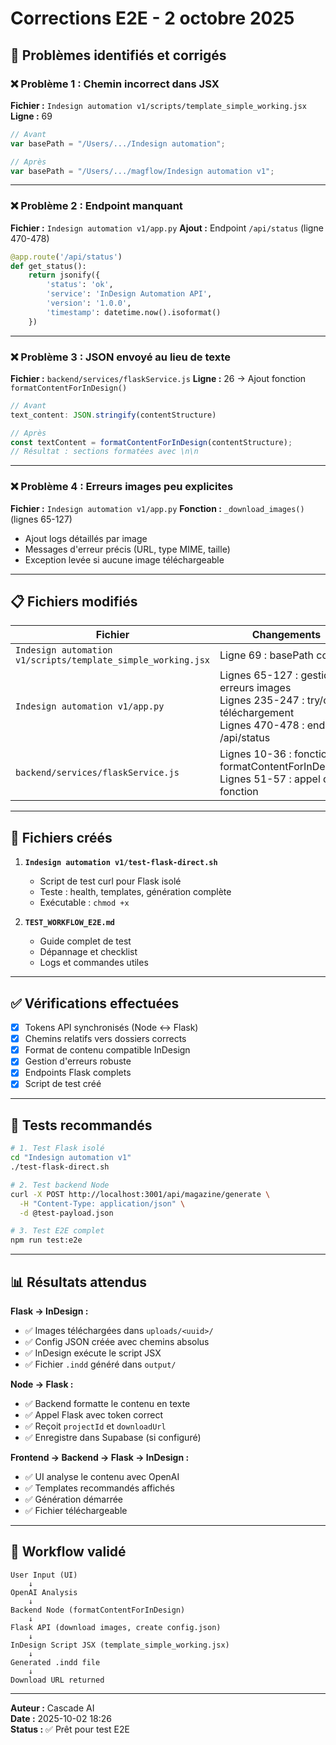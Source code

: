 # Corrections E2E - 2 octobre 2025

## 🎯 Problèmes identifiés et corrigés

### ❌ Problème 1 : Chemin incorrect dans JSX
**Fichier :** `Indesign automation v1/scripts/template_simple_working.jsx`
**Ligne :** 69
```jsx
// Avant
var basePath = "/Users/.../Indesign automation";

// Après
var basePath = "/Users/.../magflow/Indesign automation v1";
```

---

### ❌ Problème 2 : Endpoint manquant
**Fichier :** `Indesign automation v1/app.py`
**Ajout :** Endpoint `/api/status` (ligne 470-478)
```python
@app.route('/api/status')
def get_status():
    return jsonify({
        'status': 'ok',
        'service': 'InDesign Automation API',
        'version': '1.0.0',
        'timestamp': datetime.now().isoformat()
    })
```

---

### ❌ Problème 3 : JSON envoyé au lieu de texte
**Fichier :** `backend/services/flaskService.js`
**Ligne :** 26 → Ajout fonction `formatContentForInDesign()`
```js
// Avant
text_content: JSON.stringify(contentStructure)

// Après
const textContent = formatContentForInDesign(contentStructure);
// Résultat : sections formatées avec \n\n
```

---

### ❌ Problème 4 : Erreurs images peu explicites
**Fichier :** `Indesign automation v1/app.py`
**Fonction :** `_download_images()` (lignes 65-127)
- Ajout logs détaillés par image
- Messages d'erreur précis (URL, type MIME, taille)
- Exception levée si aucune image téléchargeable

---

## 📋 Fichiers modifiés

| Fichier | Changements |
|---------|-------------|
| `Indesign automation v1/scripts/template_simple_working.jsx` | Ligne 69 : basePath corrigé |
| `Indesign automation v1/app.py` | Lignes 65-127 : gestion erreurs images<br>Lignes 235-247 : try/catch téléchargement<br>Lignes 470-478 : endpoint /api/status |
| `backend/services/flaskService.js` | Lignes 10-36 : fonction formatContentForInDesign()<br>Lignes 51-57 : appel de la fonction |

---

## 📁 Fichiers créés

1. **`Indesign automation v1/test-flask-direct.sh`**
   - Script de test curl pour Flask isolé
   - Teste : health, templates, génération complète
   - Exécutable : `chmod +x`

2. **`TEST_WORKFLOW_E2E.md`**
   - Guide complet de test
   - Dépannage et checklist
   - Logs et commandes utiles

---

## ✅ Vérifications effectuées

- [x] Tokens API synchronisés (Node ↔ Flask)
- [x] Chemins relatifs vers dossiers corrects
- [x] Format de contenu compatible InDesign
- [x] Gestion d'erreurs robuste
- [x] Endpoints Flask complets
- [x] Script de test créé

---

## 🧪 Tests recommandés

```bash
# 1. Test Flask isolé
cd "Indesign automation v1"
./test-flask-direct.sh

# 2. Test backend Node
curl -X POST http://localhost:3001/api/magazine/generate \
  -H "Content-Type: application/json" \
  -d @test-payload.json

# 3. Test E2E complet
npm run test:e2e
```

---

## 📊 Résultats attendus

**Flask → InDesign :**
- ✅ Images téléchargées dans `uploads/<uuid>/`
- ✅ Config JSON créée avec chemins absolus
- ✅ InDesign exécute le script JSX
- ✅ Fichier `.indd` généré dans `output/`

**Node → Flask :**
- ✅ Backend formatte le contenu en texte
- ✅ Appel Flask avec token correct
- ✅ Reçoit `projectId` et `downloadUrl`
- ✅ Enregistre dans Supabase (si configuré)

**Frontend → Backend → Flask → InDesign :**
- ✅ UI analyse le contenu avec OpenAI
- ✅ Templates recommandés affichés
- ✅ Génération démarrée
- ✅ Fichier téléchargeable

---

## 🔗 Workflow validé

```
User Input (UI)
    ↓
OpenAI Analysis
    ↓
Backend Node (formatContentForInDesign)
    ↓
Flask API (download images, create config.json)
    ↓
InDesign Script JSX (template_simple_working.jsx)
    ↓
Generated .indd file
    ↓
Download URL returned
```

---

**Auteur :** Cascade AI  
**Date :** 2025-10-02 18:26  
**Status :** ✅ Prêt pour test E2E
